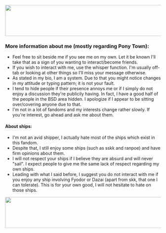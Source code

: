 <p align="center">
  <img width="800" height="100" src="https://64.media.tumblr.com/06c4fd6a5bb2b3ce6de334e11437652a/d5fb3c05e7c3fccc-0e/s2048x3072/4586a247504711cb992132ff0022b6c7e6626151.pnj">
</p>

### More information about me (mostly regarding Pony Town):
+ Feel free to sit beside me if you see me on my own. Let it be known I'll take that as a sign of you wanting to interact/become friends.
+ If you wish to interact with me, use the whisper function. I'm usually off-tab or looking at other things so I'll miss your message otherwise.
+ As stated in my bio, I am a system. Due to that you might notice changes in my attitude or typing pattern; it is not your fault.
+ I tend to hide people if their presence annoys me or if I simply do not enjoy a discussion they're publicily having. In fact, I have a good half of the people in the BSD area hidden. I apologize if I appear to be sitting over/covering anyone due to that.
+ I'm not in a lot of fandoms and my interests change rather slowly. If you're interest, go ahead and ask me about them.

#### About ships:
+ I'm not an avid shipper, I actually hate most of the ships which exist in this fandom.
+ Despite that, I still enjoy some ships (such as sskk and ranpoe) and have firm opinions about them.
+ I will not respect your ships if I believe they are absurd and will never "sail". I expect people to give me the same lack of respect regarding my own ships.
+ Leading with what I said before, I suggest you do not interact with me if you enjoy any ship involving Fyodor or Dazai (apart from skk, that one I can tolerate). This is for your own good, I will not hesitate to hate on those ships.

<p align="center">
  <img width="1000" height="100" src="https://64.media.tumblr.com/6786eaec9c7c2e633934506ff6ab0ab5/d5fb3c05e7c3fccc-a1/s2048x3072/f42de9d4842e7a80e775aa12c7fc1b195f7eb397.pnj">
</p>
